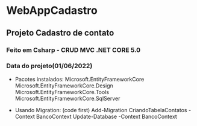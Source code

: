# WebAppCadastro
## Projeto Cadastro de contato
### Feito em Csharp - CRUD MVC .NET CORE 5.0
### Data do projeto(01/06/2022)

- Pacotes instalados:
	Microsoft.EntityFrameworkCore
	Microsoft.EntityFrameworkCore.Design
	Microsoft.EntityFrameworkCore.Tools
	Microsoft.EntityFrameworkCore.SqlServer

 - Usando Migration: (code first)
	Add-Migration CriandoTabelaContatos -Context BancoContext
	Update-Database -Context BancoContext

